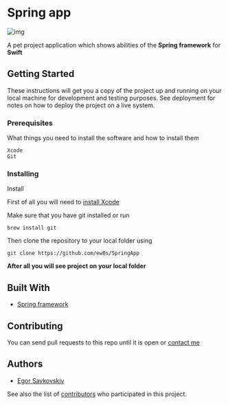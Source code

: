# Spring app

![img](https://img.shields.io/badge/swift-passed-orange)

A pet project application which shows abilities of the __Spring framework__ for __Swift__

## Getting Started

These instructions will get you a copy of the project up and running on your local machine for development and testing purposes. See deployment for notes on how to deploy the project on a live system.

### Prerequisites

What things you need to install the software and how to install them

```
Xcode
Git
```

### Installing

Install 

First of all you will need to [install Xcode](https://apps.apple.com/ru/app/xcode/id497799835?mt=12)

Make sure that you have git installed or run
```shell
brew install git
```

Then clone the repository to your local folder using
```shell
git clone https://github.com/ew0s/SpringApp
```

__After all you will see project on your local folder__

## Built With

* [Spring framework](https://github.com/MengTo/Spring)

## Contributing

You can send pull requests to this repo until it is open or [contact me](https://t.me/ewos365)

## Authors

* [Egor Savkovskiy](https://github.com/ew0s)

See also the list of [contributors](https://github.com/ew0s/Encryption-App/graphs/contributors) who participated in this project.